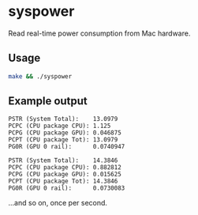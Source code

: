 # syspower

Read real-time power consumption from Mac hardware.

## Usage

```sh
make && ./syspower
```

## Example output

```
PSTR (System Total):    13.0979
PCPC (CPU package CPU): 1.125
PCPG (CPU package GPU): 0.046875
PCPT (CPU package Tot): 13.0979
PG0R (GPU 0 rail):      0.0740947

PSTR (System Total):    14.3846
PCPC (CPU package CPU): 0.882812
PCPG (CPU package GPU): 0.015625
PCPT (CPU package Tot): 14.3846
PG0R (GPU 0 rail):      0.0730083

```

…and so on, once per second.
